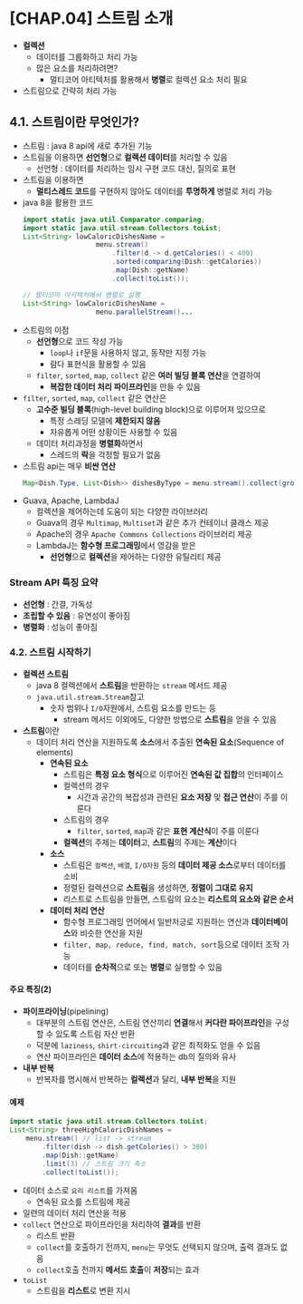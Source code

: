# [CHAP.04] 스트림 소개
- **컬렉션**
  - 데이터를 그룹화하고 처리 가능
  - 많은 요소를 처리하려면?
    - 멀티코어 아티텍처를 활용해서 **병렬**로 컬렉션 요소 처리 필요
- 스트림으로 간략히 처리 가능

## 4.1. 스트림이란 무엇인가?
- 스트림 : java 8 api에 새로 추가된 기능
- 스트림을 이용하면 **선언형**으로 **컬렉션 데이터**를 처리할 수 있음
  - 선언형 : 데이터를 처리하는 임시 구현 코드 대신, 질의로 표현
- 스트림을 이용하면
  - **멀티스레드 코드**를 구현하지 않아도 데이터를 **투명하게** 병렬로 처리 가능
- java 8을 활용한 코드
  ```java
  import static java.util.Comparator.comparing;
  import static java.util.stream.Collectors.toList;
  List<String> lowCaloricDishesName =
                    menu.stream()
                        .filter(d -> d.getCalories() < 400)
                        .sorted(comparing(Dish::getCalories))
                        .map(Dish::getName)
                        .collect(toList());

  // 멀티코어 아키텍처에서 병렬로 실행
  List<String> lowCaloricDishesName =
                    menu.parallelStream()...
  ```
- 스트림의 이점
  - **선언형**으로 코드 작성 가능
    - `loop`나 `if`문을 사용하지 않고, 동작만 지정 가능
    - 람다 표현식을 활용할 수 있음
  - `filter`, `sorted`, `map`, `collect` 같은 **여러 빌딩 블록 연산**을 연결하여
    - **복잡한 데이터 처리 파이프라인**을 만들 수 있음
- `filter`, `sorted`, `map`, `collect` 같은 연산은
  - **고수준 빌딩 블록**(high-level building block)으로 이루어져 있으므로
    - 특정 스레딩 모델에 **제한되지 않음**
    - 자유롭게 어떤 상황이든 사용할 수 있음
  - 데이터 처리과정을 **병렬화**하면서
    - 스레드의 **락**을 걱정할 필요가 없음
- 스트림 api는 매우 **비싼 연산**
  ```java
  Map<Dish.Type, List<Dish>> dishesByType = menu.stream().collect(groupingBy(Dish::getType));
  ```
- Guava, Apache, LambdaJ
  - 컬렉션을 제어하는데 도움이 되는 다양한 라이브러리
  - Guava의 경우 `Multimap`, `Multiset`과 같은 추가 컨테이너 클래스 제공
  - Apache의 경우 `Apache Commons Collections` 라이브러리 제공
  - LambdaJ는 **함수형 프로그래밍**에서 영감을 받은
    - **선언형**으로 **컬렉션**을 제어하는 다양한 유틸리티 제공

### Stream API 특징 요약
- **선언형** : 간결, 가독성
- **조립할 수 있음** : 유연성이 좋아짐
- **병렬화** : 성능이 좋아짐

### 4.2. 스트림 시작하기
- **컬렉션 스트림**
  - java 8 컬렉션에서 **스트림**을 반환하는 `stream` 메서드 제공
  - `java.util.stream.Stream`참고
    - 숫자 범위나 `I/O`자원에서, 스트림 요소를 만드는 등
      - stream 메서드 이외에도, 다양한 방법으로 **스트림**을 얻을 수 있음
- **스트림**이란
  - 데이터 처리 연산을 지원하도록 **소스**에서 추출된 **연속된 요소**(Sequence of elements)
    - **연속된 요소**
      - 스트림은 **특정 요소 형식**으로 이루어진 **연속된 값 집합**의 인터페이스
      - 컬렉션의 경우
        - 시간과 공간의 복잡성과 관련된 **요소 저장** 및 **접근 연산**이 주를 이룬다
      - 스트림의 경우
        - `filter`, `sorted`, `map`과 같은 **표현 계산식**이 주를 이룬다
      - **컬렉션**의 주제는 **데이터**고, **스트림**의 주제는 **계산**이다
    - **소스**
      - 스트림은 `컬렉션`, `배열`, `I/O자원` 등의 **데이터 제공 소스**로부터 데이터를 소비
      - 정렬된 컬렉션으로 **스트림**을 생성하면, **정렬이 그대로 유지**
      - 리스트로 스트림을 만들면, 스트림의 요소는 **리스트의 요소와 같은 순서**
    - **데이터 처리 연산**
      - 함수형 프로그래밍 언어에서 일반저긍로 지원하는 연산과 **데이터베이스**와 비슷한 연산을 지원
      - `filter, map, reduce, find, match, sort`등으로 데이터 조작 가능
      - 데이터를 **순차적**으로 또는 **병렬**로 실행할 수 있음

#### 주요 특징(2)
- **파이프라이닝**(pipelining)
  - 대부분의 스트림 연산은, 스트림 연산끼리 **연결**해서 **커다란 파이프라인**을 구성할 수 있도록 스트림 자산 반환
  - 덕분에 `laziness`, `shirt-circuiting`과 같은 최적화도 얻을 수 있음
  - 연산 파이프라인은 **데이터 소스**에 적용하는 db의 질의와 유사
- **내부 반복**
  - 반복자를 명시해서 반복하는 **컬렉션**과 달리, **내부 반복**을 지원

#### 예제
```java
import static java.util.stream.Collectors.toList;
List<String> threeHighCaloricDishNames =
    menu.stream() // list -> stream
        .filter(dish -> dish.getColories() > 300)
        .map(Dish::getName)
        .limit(3) // 스트림 크기 축소
        .collect(toList());
```
- 데이터 소스로 `요리 리스트`를 가져옴
  - 연속된 요소를 스트림에 제공
- 일련의 데이터 처리 연산을 적용
- `collect` 연산으로 파이프라인을 처리하여 **결과**를 반환
  - 리스트 반환
  - `collect`를 호출하기 전까지, `menu`는 무엇도 선택되지 않으며, 출력 결과도 없음
  - `collect`호출 전까지 **메서드 호출**이 **저장**되는 효과
- `toList`
  - 스트림을 **리스트**로 변환 지시
